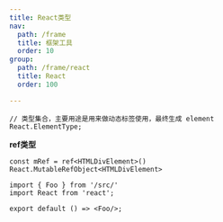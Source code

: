 ```yaml
---
title: React类型
nav:
  path: /frame
  title: 框架工具
  order: 10
group:
  path: /frame/react
  title: React
  order: 100

---
```


```react
// 类型集合，主要用途是用来做动态标签使用，最终生成 element
React.ElementType;
```
**ref类型**
```
const mRef = ref<HTMLDivElement>() 
React.MutableRefObject<HTMLDivElement>
```

```tsx
import { Foo } from '/src/'
import React from 'react';

export default () => <Foo/>;

```
